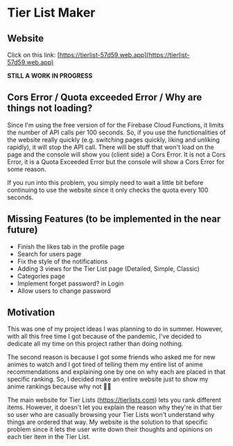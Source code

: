 # Tier List Maker

## Website
Click on this link: [https://tierlist-57d59.web.app](https://tierlist-57d59.web.app)

**STILL A WORK IN PROGRESS**

## Cors Error / Quota exceeded Error / Why are things not loading?
Since I'm using the free version of for the Firebase Cloud Functions, it limits the number of API calls per 100 seconds. So, if you use the functionalities of the website really quickly (e.g. switching pages quickly, liking and unliking rapidly), it will stop the API call. There will be stuff that won't load on the page and the console will show you (client side) a Cors Error. It is not a Cors Error, it is a Quota Exceeded Error but the console will show a Cors Error for some reason.

If you run into this problem, you simply need to wait a little bit before continuing to use the website since it only checks the quota every 100 seconds.

## Missing Features (to be implemented in the near future)
* Finish the likes tab in the profile page
* Search for users page
* Fix the style of the notifications
* Adding 3 views for the Tier List page (Detailed, Simple, Classic)
* Categories page
* Implement forget password? in Login
* Allow users to change password
## Motivation
This was one of my project ideas I was planning to do in summer. However, with all this free time I got because of the pandemic, I've decided to dedicate all my time on this project rather than doing nothing.

The second reason is because I got some friends who asked me for new animes to watch and I got tired of telling them my entire list of anime recommendations and explaining one by one on why each are placed in that specific ranking. So, I decided make an entire website just to show my anime rankings because why not 🤷‍♂️

The main website for Tier Lists (https://tierlists.com) lets you rank different items. However, it doesn't let you explain the reason why they're in that tier so user who are casually browsing your Tier Lists won't understand why things are ordered that way. My website is the solution to that specific problem since it lets the user write down their thoughts and opinions on each tier item in the Tier List.